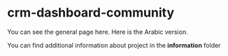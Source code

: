 # crm-dashboard-community

You can see the general page here. Here is the Arabic version.

You can find additional information about project in the **information** folder